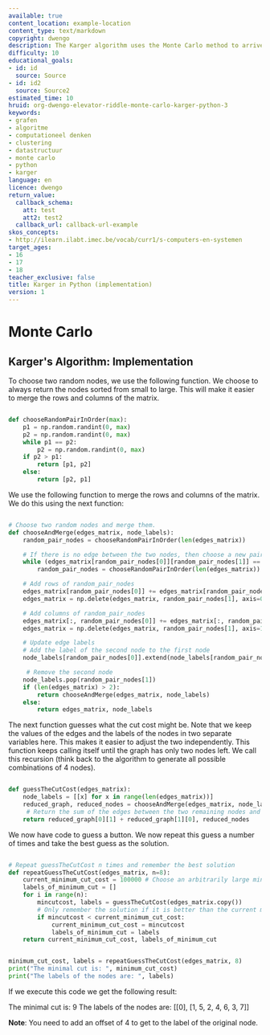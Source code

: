```yaml
---
available: true
content_location: example-location
content_type: text/markdown
copyright: dwengo
description: The Karger algorithm uses the Monte Carlo method to arrive at a solution.
difficulty: 10
educational_goals:
- id: id
  source: Source
- id: id2
  source: Source2
estimated_time: 10
hruid: org-dwengo-elevator-riddle-monte-carlo-karger-python-3
keywords:
- grafen
- algoritme
- computationeel denken
- clustering
- datastructuur
- monte carlo
- python
- karger
language: en
licence: dwengo
return_value:
  callback_schema:
    att: test
    att2: test2
  callback_url: callback-url-example
skos_concepts:
- http://ilearn.ilabt.imec.be/vocab/curr1/s-computers-en-systemen
target_ages:
- 16
- 17
- 18
teacher_exclusive: false
title: Karger in Python (implementation)
version: 1
---
```

# Monte Carlo

## Karger's Algorithm: Implementation

To choose two random nodes, we use the following function. We choose to always return the nodes sorted from small to large. This will make it easier to merge the rows and columns of the matrix.

```python

def chooseRandomPairInOrder(max):
    p1 = np.random.randint(0, max)
    p2 = np.random.randint(0, max)
    while p1 == p2:
        p2 = np.random.randint(0, max)
    if p2 > p1:
        return [p1, p2]
    else:
        return [p2, p1]

```

We use the following function to merge the rows and columns of the matrix. We do this using the next function:


```python

# Choose two random nodes and merge them.
def chooseAndMerge(edges_matrix, node_labels):
    random_pair_nodes = chooseRandomPairInOrder(len(edges_matrix))

    # If there is no edge between the two nodes, then choose a new pair of nodes.
    while (edges_matrix[random_pair_nodes[0]][random_pair_nodes[1]] == 0):
        random_pair_nodes = chooseRandomPairInOrder(len(edges_matrix))

    # Add rows of random_pair_nodes
    edges_matrix[random_pair_nodes[0]] += edges_matrix[random_pair_nodes[1]]
    edges_matrix = np.delete(edges_matrix, random_pair_nodes[1], axis=0)

    # Add columns of random_pair_nodes
    edges_matrix[:, random_pair_nodes[0]] += edges_matrix[:, random_pair_nodes[1]]
    edges_matrix = np.delete(edges_matrix, random_pair_nodes[1], axis=1)

    # Update edge labels
    # Add the label of the second node to the first node
    node_labels[random_pair_nodes[0]].extend(node_labels[random_pair_nodes[1]])

     # Remove the second node
    node_labels.pop(random_pair_nodes[1])
    if (len(edges_matrix) > 2):
        return chooseAndMerge(edges_matrix, node_labels)
    else:
        return edges_matrix, node_labels

```

The next function guesses what the cut cost might be. Note that we keep the values of the edges and the labels of the nodes in two separate variables here. This makes it easier to adjust the two independently. 
This function keeps calling itself until the graph has only two nodes left. We call this recursion (think back to the algorithm to generate all possible combinations of 4 nodes).

```python

def guessTheCutCost(edges_matrix):
    node_labels = [[x] for x in range(len(edges_matrix))]
    reduced_graph, reduced_nodes = chooseAndMerge(edges_matrix, node_labels)
     # Return the sum of the edges between the two remaining nodes and the labels of the edges that were contracted
    return reduced_graph[0][1] + reduced_graph[1][0], reduced_nodes

```

We now have code to guess a button. We now repeat this guess a number of times and take the best guess as the solution.

```python

# Repeat guessTheCutCost n times and remember the best solution
def repeatGuessTheCutCost(edges_matrix, n=8):
    current_minimum_cut_cost = 100000 # Choose an arbitrarily large minimum cost to start with.
    labels_of_minimum_cut = []
    for i in range(n):
        mincutcost, labels = guessTheCutCost(edges_matrix.copy())
        # Only remember the solution if it is better than the current minimum.
        if mincutcost < current_minimum_cut_cost:
            current_minimum_cut_cost = mincutcost
            labels_of_minimum_cut = labels
    return current_minimum_cut_cost, labels_of_minimum_cut


minimum_cut_cost, labels = repeatGuessTheCutCost(edges_matrix, 8)
print("The minimal cut is: ", minimum_cut_cost)
print("The labels of the nodes are: ", labels)

```

If we execute this code we get the following result:

The minimal cut is:  9
The labels of the nodes are:  [[0], [1, 5, 2, 4, 6, 3, 7]] 

**Note**: You need to add an offset of 4 to get to the label of the original node.